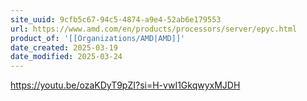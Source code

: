 ```yaml
---
site_uuid: 9cfb5c67-94c5-4874-a9e4-52ab6e179553
url: https://www.amd.com/en/products/processors/server/epyc.html
product_of: '[[Organizations/AMD|AMD]]'
date_created: 2025-03-19
date_modified: 2025-03-24
---
```



https://youtu.be/ozaKDyT9pZI?si=H-vwI1GkqwyxMJDH